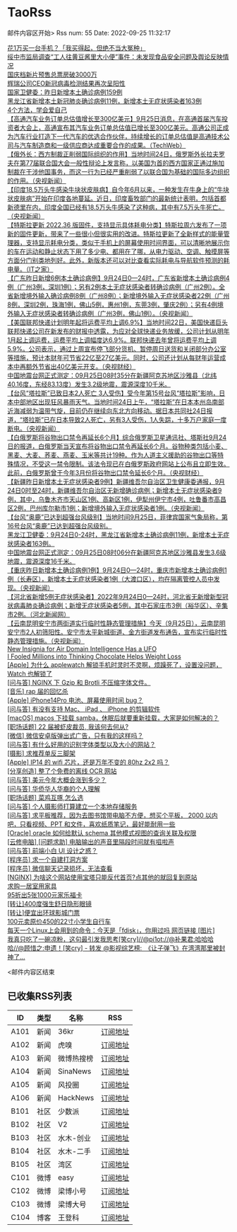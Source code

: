# TaoRss

邮件内容区开始>
Rss num: 55  Date: 2022-09-25 11:32:17 <br/>

<a href='https://36kr.com/p/1927332237462153'>花1万买一台手机？「我买得起，但绝不当大冤种」</a><br/>
<a href='https://36kr.com/newsflashes/1930099357895043'>绥中市监局调查“工人往黄豆酱里大小便”事件：未发现食品安全问题及舆论反映情况</a><br/>
<a href='https://36kr.com/newsflashes/1930061334022533'>国庆档新片预售总票房破3000万</a><br/>
<a href='https://36kr.com/newsflashes/1929972137118084'>辉瑞公司CEO新冠病毒检测结果再次呈阳性</a><br/>
<a href='https://36kr.com/newsflashes/1929970187667847'>国家卫健委：昨日新增本土确诊病例159例</a><br/>
<a href='https://36kr.com/newsflashes/1929967645952641'>黑龙江省新增本土新冠肺炎确诊病例11例，新增本土无症状感染者163例</a><br/>
<a href='http://www.huxiu.com/article/667474.html?f=wangzhan'>4个方法，学会爱自己</a><br/>
<a href='https://finance.sina.cn/7x24/2022-09-25/detail-imqqsmrp0390095.d.html'>【高通汽车业务订单总估值增长至300亿美元】9月25日消息，在高通首届汽车投资者大会上，高通宣布其汽车业务订单总估值已增长至300亿美元。高通公司正成为汽车行业打造下一代汽车的优选合作伙伴，持续增长的订单总估值是高通技术公司与汽车制造商和一级供应商达成重要合作的成果。（TechWeb）</a><br/>
<a href='https://finance.sina.cn/7x24/2022-09-25/detail-imqqsmrp0389016.d.html'>【俄外长：西方制裁正削弱国际组织的作用】当地时间24日，俄罗斯外长拉夫罗夫在第77届联合国大会一般性辩论上发言称，以美国为首的西方国家正通过施加制裁在干涉他国事务，而这一行为已经严重削弱了以联合国为基础的国际多边组织的作用。（央视新闻）</a><br/>
<a href='https://finance.sina.cn/7x24/2022-09-25/detail-imqmmtha8645840.d.html'>【印度18.5万头牛感染牛块状皮肤病】自今年6月以来，一种发生在牛身上的“牛块状皮肤病”开始在印度各地蔓延。近日，印度畜牧部门的最新统计表明，包括首都新德里在内，印度全国已经有18.5万头牛感染了这种病，其中有7.5万头牛死亡。（央视新闻）</a><br/>
<a href='https://finance.sina.cn/7x24/2022-09-25/detail-imqmmtha8645176.d.html'>【特斯拉更新 2022.36 版固件，支持显示具体耗电分类】特斯拉周六发布了一项新的固件更新，带来了一些很小但很实用的改进。特斯拉更新了全新样式的能量管理器，支持显示耗电分类，类似于手机上的屏幕使用时间界面，可以清晰地展示你的车在运动和静止状态下用了多少电、都用在了哪，从电力驱动、空调、触摸屏等方面分门别类地列好。此外，新版本还可以对比查看实际耗电与导航软件预测的耗电量。（IT之家）</a><br/>
<a href='https://finance.sina.cn/7x24/2022-09-25/detail-imqqsmrp0388137.d.html'>【广东昨日新增6例本土确诊病例】9月24日0—24时，广东省新增本土确诊病例4例（广州3例，深圳1例）；另有2例本土无症状感染者转确诊病例（广州2例）。全省新增境外输入确诊病例8例（广州8例）；新增境外输入无症状感染者22例（广州8例，深圳2例，珠海1例，佛山5例，惠州1例，东莞3例，肇庆2例）；另有4例境外输入无症状感染者转确诊病例（广州3例，佛山1例）。（央视新闻）</a><br/>
<a href='https://finance.sina.cn/7x24/2022-09-25/detail-imqqsmrp0387904.d.html'>【美国联邦快递计划明年起将运费平均上调6.9%】当地时间22日，美国快递巨头联邦快递公司在新发布的财报中透露，为应对全球快递业务放缓，公司计划从明年1月起上调运费，运费平均上调幅度达6.9%。联邦快递去年曾将运费平均上调5.9%。公司表示，通过上周宣布停飞部分货机、暂停周日送货和关闭部分办公室等措施，预计本财年可节省22亿至27亿美元。同时，公司还计划从每财年运营成本中再额外节省出40亿美元开支。（央视财经）</a><br/>
<a href='2810931'>中国地震台网正式测定：09月25日08时35分在新疆阿克苏地区沙雅县（北纬40.16度，东经83.13度）发生3.2级地震，震源深度10千米。</a><br/>
<a href='https://finance.sina.cn/7x24/2022-09-25/detail-imqqsmrp0387350.d.html'>【台风“塔拉斯”已致日本2人死亡 3人受伤】受今年第15号台风“塔拉斯”影响，日本中部地区出现狂风暴雨天气。当地时间24日上午，“塔拉斯”在日本本州岛南部近海减弱为温带气旋，目前仍在继续向东北方向移动。据日本共同社24日报道，“塔拉斯”已在日本导致2人死亡，另有3人受伤，1人失踪，十多万户家庭一度断电。（央视新闻）</a><br/>
<a href='https://finance.sina.cn/7x24/2022-09-25/detail-imqqsmrp0386969.d.html'>【白俄罗斯将谷物出口禁令再延长6个月】综合俄罗斯卫星通讯社、塔斯社9月24日的报道，白俄罗斯当天宣布将谷物出口禁令再延长6个月。谷物种类包括小麦、黑麦、大麦、荞麦、燕麦、玉米等共计19种。作为人道主义援助的谷物出口等特殊情况，不受这一禁令限制。该法令现已在白俄罗斯政府网站上公布且立即生效。此前，白俄罗斯曾于今年3月份将谷物出口禁令延长6个月。（央视财经）</a><br/>
<a href='https://finance.sina.cn/7x24/2022-09-25/detail-imqmmtha8643304.d.html'>【新疆昨日新增本土无症状感染者9例】新疆维吾尔自治区卫生健康委通报，9月24日0时至24时，新疆维吾尔自治区无新增确诊病例；新增本土无症状感染者9例，其中，乌鲁木齐市天山区1例、高新区1例，伊犁州伊宁市4例，吐鲁番市高昌区2例，巴州库尔勒市1例；新增境外输入无症状感染者1例。（央视新闻）</a><br/>
<a href='https://finance.sina.cn/7x24/2022-09-25/detail-imqqsmrp0386196.d.html'>【台风“奥鹿”已达到超强台风级别】当地时间9月25日，菲律宾国家气象局称，第16号台风“奥鹿”已达到超强台风级别。</a><br/>
<a href='2810924'>黑龙江卫健委：9月24日0-24时，黑龙江省新增本土确诊病例11例，新增本土无症状感染者163例。</a><br/>
<a href='2810923'>中国地震台网正式测定：09月25日08时06分在新疆阿克苏地区沙雅县发生3.6级地震，震源深度16千米。</a><br/>
<a href='https://finance.sina.cn/7x24/2022-09-25/detail-imqqsmrp0385462.d.html'>【重庆昨日新增本土确诊病例1例】9月24日0—24时，重庆市新增本土确诊病例1例（长寿区），新增本土无症状感染者1例（大渡口区），均在隔离管控人员中发现。（央视新闻）</a><br/>
<a href='https://finance.sina.cn/7x24/2022-09-25/detail-imqqsmrp0384761.d.html'>【河北省新增5例无症状感染者】2022年9月24日0—24时，河北省无新增新型冠状病毒肺炎确诊病例；新增无症状感染者5例，其中石家庄市3例（裕华区）、辛集市2例。（河北新闻网）</a><br/>
<a href='https://finance.sina.cn/7x24/2022-09-25/detail-imqqsmrp0384701.d.html'>【云南昆明安宁市两街道实行临时性静态管理措施】今天（9月25日），云南昆明安宁市2人初筛阳性。安宁市太平新城街道、金方街道发布通告，宣布实行临时性静态管理措施。（央视新闻）</a><br/>
<a href='https://www.airdomainintelligence.mil/'>New Insignia for Air Domain Intelligence Has a UFO</a><br/>
<a href='https://gizmodo.com/i-fooled-millions-into-thinking-chocolate-helps-weight-1707251800'>I Fooled Millions into Thinking Chocolate Helps Weight Loss</a><br/>
<a href='https://www.v2ex.com/t/882753#reply3'>[Apple] 为什么 applewatch 解锁手机时灵时不灵啊，烦躁死了，设置没问题， Watch 也解锁了</a><br/>
<a href='https://www.v2ex.com/t/882751#reply1'>[问与答] NGINX 下 Gzip 和 Brotli 不压缩字体文件。</a><br/>
<a href='https://www.v2ex.com/t/882750#reply1'>[音乐] rap 届的回忆杀</a><br/>
<a href='https://www.v2ex.com/t/882749#reply0'>[Apple] iPhone14Pro 电池、屏幕使用时间 bug？</a><br/>
<a href='https://www.v2ex.com/t/882748#reply1'>[问与答] 有没有支持 Mac、 iPad 、 iPhone 的剪辑软件</a><br/>
<a href='https://www.v2ex.com/t/882747#reply4'>[macOS] macos 下挂载 samba，休眠后就要重新挂载，大家是如何解决的？</a><br/>
<a href='https://www.v2ex.com/t/882746#reply2'>[职场话题] 22 届被虾皮裁员, 我该何去何从?</a><br/>
<a href='https://www.v2ex.com/t/882743#reply1'>[微信] 微信安卓版弹出式广告，只有我的这样吗？</a><br/>
<a href='https://www.v2ex.com/t/882740#reply2'>[问与答] 有什么好用的识别字体类型以及大小的网站？</a><br/>
<a href='https://www.v2ex.com/t/882736#reply4'>[摄影] 求推荐单反三脚架</a><br/>
<a href='https://www.v2ex.com/t/882735#reply4'>[Apple] IP14 的 wifi 芯片，还是万年不变的 80hz 2x2 吗？</a><br/>
<a href='https://www.v2ex.com/t/882733#reply0'>[分享创造] 整了个免费的离线 OCR 网站</a><br/>
<a href='https://www.v2ex.com/t/882732#reply9'>[问与答] 美元今年大概会涨到多少？</a><br/>
<a href='https://www.v2ex.com/t/882730#reply18'>[问与答] 华侨华人华裔的个人理解</a><br/>
<a href='https://www.v2ex.com/t/882729#reply15'>[职场话题] 菜鸡互啄,怎么选</a><br/>
<a href='https://www.v2ex.com/t/882726#reply5'>[问与答] 个人摄影师打算建立一个本地存储服务</a><br/>
<a href='https://www.v2ex.com/t/882725#reply2'>[问与答] 求平板推荐，因为去图书馆带电脑不方便，想买个平板， 2000 以内吧，只看视频、PPT 和文件，喜欢纸质笔记，最好能耐用一些</a><br/>
<a href='https://www.v2ex.com/t/882724#reply0'>[Oracle] oracle 如何给默认 schema 其他模式视图的查询关联及权限</a><br/>
<a href='https://www.v2ex.com/t/882723#reply4'>[云修电脑] [问题求助] 电脑输出的声音里隔段时间就有嗞啦声</a><br/>
<a href='https://www.v2ex.com/t/882722#reply1'>[问与答] 前端小白 UI 设计之惑？</a><br/>
<a href='https://www.v2ex.com/t/882721#reply30'>[程序员] 求一个自建打洞方案</a><br/>
<a href='https://www.v2ex.com/t/882720#reply5'>[程序员] 微信聊天记录损坏，无法查看</a><br/>
<a href='https://www.v2ex.com/t/882719#reply4'>[NGINX] 为啥这个网站使用宝塔只能反代首页?点其他的就回复到原站</a><br/>
<a href='http://www.newsmth.net/nForum/article/SecondMarket/2068563'>求购一居室用家具</a><br/>
<a href='http://www.newsmth.net/nForum/article/SecondMarket/2068560'>95折出5张1000元家乐福卡</a><br/>
<a href='http://www.newsmth.net/nForum/article/SecondMarket/2068559'>[转让]400度强生舒日隐形眼镜</a><br/>
<a href='http://www.newsmth.net/nForum/article/SecondMarket/2068555'>[转让]便宜出环球影城门票</a><br/>
<a href='http://www.newsmth.net/nForum/article/SecondMarket/2068551'>100元卖原价450的22寸小学生自行车</a><br/>
<a href='https://weibo.com/1088413295/M7lxEv8O3'>每天一个Linux上会用到的命令：今天是「fdisk」，你用过吗 网页链接 [图片]</a><br/>
<a href='https://weibo.com/2131170823/M7lI8Dm9c'>我真只吃了一碗凉粉，这句最引发我思考[笑cry]//@pi1ot://@补果君:哈哈哈哈//@顾惜之:申遗！[笑cry] - 转发 @影视综艺榜:&ensp;《让子弹飞》在湾湾那里被封神了...</a><br/>


<邮件内容区结束

## 已收集RSS列表

| ID | 类型 | 名称  | RSS  |
| -- | -- | -- | -- | 
| A101  | 新闻 | 36kr | [订阅地址](https://www.36kr.com/feed) |
| A102  | 新闻 | 虎嗅 | [订阅地址](https://www.huxiu.com/rss/0.xml) |
| A103  | 新闻 | 微博热搜榜 | [订阅地址](https://rsshub.app/weibo/search/hot) |
| A104  | 新闻 | SinaNews | [订阅地址](https://sina-news.vercel.app/rss.xml) |
| A105  | 新闻 | 风投圈 | [订阅地址](https://crazy.capital/feed) |
| A106  | 新闻 | HackNews | [订阅地址](https://news.ycombinator.com/rss) |
| B101  | 社区 | 少数派 | [订阅地址](https://sspai.com/feed) |
| B102  | 社区 | V2  | [订阅地址](http://www.v2ex.com/index.xml) |
| B103  | 社区 | 水木-创业  | [订阅地址](https://www.mysmth.net/nForum/rss/board-Entrepreneur) |
| B104  | 社区 | 水木-二手 | [订阅地址](https://www.mysmth.net/nForum/rss/board-SecondMarket) |
| B105  | 社区 | 湾区 | [订阅地址](https://wanqu.co/feed/) |
| C101  | 微博 | easy | [订阅地址](https://rsshub.app/weibo/user/1088413295) |
| C102  | 微博 | 梁博小号 | [订阅地址](https://rsshub.app/weibo/user/2131170823) |
| C103  | 微博 | 梁博大号 | [订阅地址](https://rsshub.app/weibo/user/1497035431) |
| C104  | 博客 | 王登科 | [订阅地址](https://greatdk.com/feed) |



